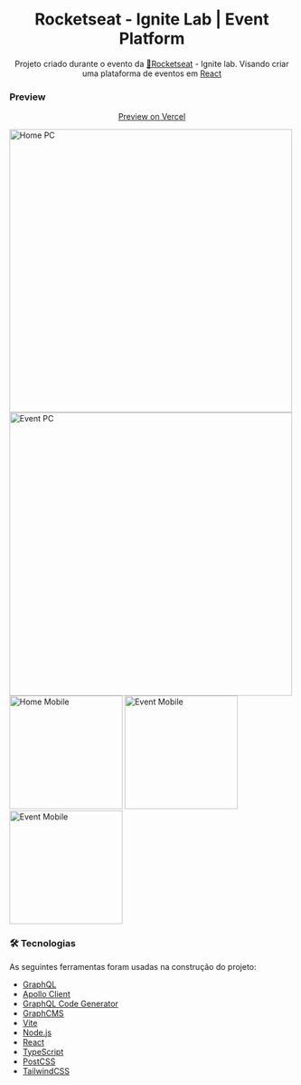 <h1 align="center">Rocketseat - Ignite Lab | Event Platform</h1>
<p align="center">Projeto criado durante o evento da <a href="https://www.rocketseat.com.br/">🚀Rocketseat</a> - Ignite lab. Visando criar uma plataforma de eventos em <a href="https://pt-br.reactjs.org/">React</a>


### Preview
<p align="center"><a href="https://ignite-lab-event-platform-khaki.vercel.app/">Preview on Vercel</a></p>
<div>
  <img src="https://github.com/Nnayuta/React-Ignite-Lab-EventPlatform/blob/master/src/assets/mockup/mockup_home_pc.png?raw=true" alt="Home PC" width="500" >
  <img src="https://github.com/Nnayuta/React-Ignite-Lab-EventPlatform/blob/master/src/assets/mockup/mockup_event_pc.png?raw=true" alt="Event PC" width="500" >
 
</div>
<div>
  <img src="https://github.com/Nnayuta/React-Ignite-Lab-EventPlatform/blob/master/src/assets/mockup/mockup_home_mobile.png?raw=true" alt="Home Mobile" width="200" >
  <img src="https://github.com/Nnayuta/React-Ignite-Lab-EventPlatform/blob/master/src/assets/mockup/mockup_event_mobile.png?raw=true" alt="Event Mobile" width="200" >
  <img src="https://github.com/Nnayuta/React-Ignite-Lab-EventPlatform/blob/master/src/assets/mockup/mockup_event_menu_mobile.png?raw=true" alt="Event Mobile" width="200" >
</div>

### 🛠 Tecnologias

As seguintes ferramentas foram usadas na construção do projeto:

- [GraphQL](https://graphql.org/)
- [Apollo Client](https://www.apollographql.com/docs/react/)
- [GraphQL Code Generator](https://www.graphql-code-generator.com/)
- [GraphCMS](https://graphcms.com/)
- [Vite](https://vitejs.dev/)
- [Node.js](https://nodejs.org/en/)
- [React](https://pt-br.reactjs.org/)
- [TypeScript](https://www.typescriptlang.org/)
- [PostCSS](https://postcss.org/)
- [TailwindCSS](https://tailwindcss.com/)
 
